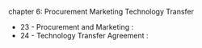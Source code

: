 chapter 6: Procurement Marketing Technology Transfer

<ul>
			<li>23 - Procurement and Marketing : <ul>
			</ul></li>			<li>24 - Technology Transfer Agreement : <ul>
			</ul></li></ul>